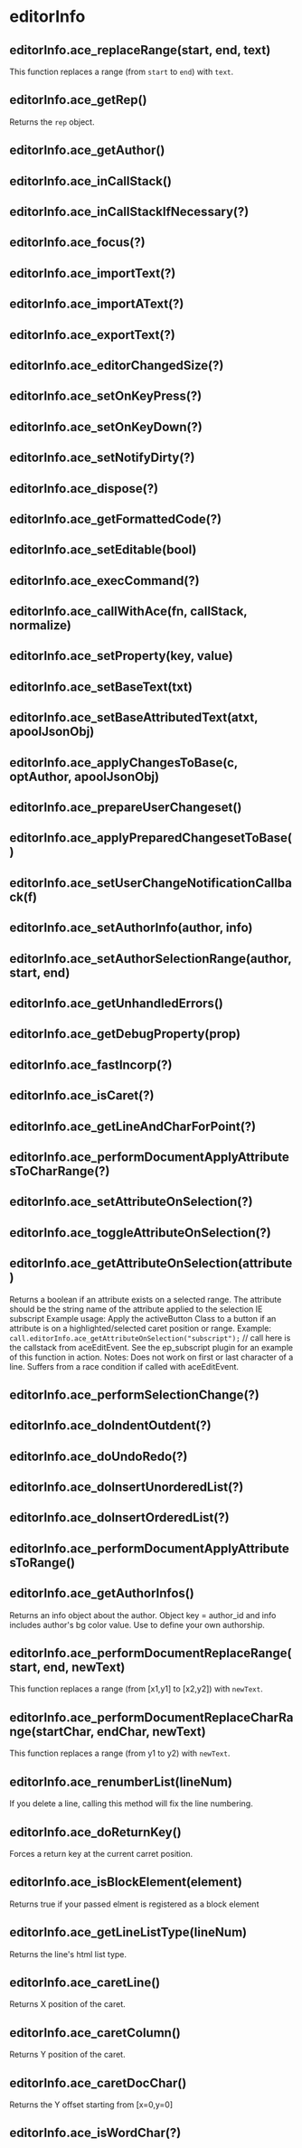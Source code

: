 # editorInfo

## editorInfo.ace_replaceRange(start, end, text)
This function replaces a range (from `start` to `end`) with `text`.

## editorInfo.ace_getRep()
Returns the `rep` object.

## editorInfo.ace_getAuthor()
## editorInfo.ace_inCallStack()
## editorInfo.ace_inCallStackIfNecessary(?)
## editorInfo.ace_focus(?)
## editorInfo.ace_importText(?)
## editorInfo.ace_importAText(?)
## editorInfo.ace_exportText(?)
## editorInfo.ace_editorChangedSize(?)
## editorInfo.ace_setOnKeyPress(?)
## editorInfo.ace_setOnKeyDown(?)
## editorInfo.ace_setNotifyDirty(?)
## editorInfo.ace_dispose(?)
## editorInfo.ace_getFormattedCode(?)
## editorInfo.ace_setEditable(bool)
## editorInfo.ace_execCommand(?)
## editorInfo.ace_callWithAce(fn, callStack, normalize)
## editorInfo.ace_setProperty(key, value)
## editorInfo.ace_setBaseText(txt)
## editorInfo.ace_setBaseAttributedText(atxt, apoolJsonObj)
## editorInfo.ace_applyChangesToBase(c, optAuthor, apoolJsonObj)
## editorInfo.ace_prepareUserChangeset()
## editorInfo.ace_applyPreparedChangesetToBase()
## editorInfo.ace_setUserChangeNotificationCallback(f)
## editorInfo.ace_setAuthorInfo(author, info)
## editorInfo.ace_setAuthorSelectionRange(author, start, end)
## editorInfo.ace_getUnhandledErrors()
## editorInfo.ace_getDebugProperty(prop)
## editorInfo.ace_fastIncorp(?)
## editorInfo.ace_isCaret(?)
## editorInfo.ace_getLineAndCharForPoint(?)
## editorInfo.ace_performDocumentApplyAttributesToCharRange(?)
## editorInfo.ace_setAttributeOnSelection(?)
## editorInfo.ace_toggleAttributeOnSelection(?)
## editorInfo.ace_getAttributeOnSelection(attribute)
Returns a boolean if an attribute exists on a selected range.
The attribute should be the string name of the attribute applied to the selection IE subscript
Example usage: Apply the activeButton Class to a button if an attribute is on a highlighted/selected caret position or range.
Example: `call.editorInfo.ace_getAttributeOnSelection("subscript");` // call here is the callstack from aceEditEvent.
See the ep_subscript plugin for an example of this function in action.
Notes: Does not work on first or last character of a line.  Suffers from a race condition if called with aceEditEvent.
## editorInfo.ace_performSelectionChange(?)
## editorInfo.ace_doIndentOutdent(?)
## editorInfo.ace_doUndoRedo(?)
## editorInfo.ace_doInsertUnorderedList(?)
## editorInfo.ace_doInsertOrderedList(?)
## editorInfo.ace_performDocumentApplyAttributesToRange()

## editorInfo.ace_getAuthorInfos()
Returns an info object about the author. Object key = author_id and info includes author's bg color value.
Use to define your own authorship.
## editorInfo.ace_performDocumentReplaceRange(start, end, newText)
This function replaces a range (from [x1,y1] to [x2,y2]) with `newText`.
## editorInfo.ace_performDocumentReplaceCharRange(startChar, endChar, newText)
This function replaces a range (from y1 to y2) with `newText`.
## editorInfo.ace_renumberList(lineNum)
If you delete a line, calling this method will fix the line numbering.
## editorInfo.ace_doReturnKey()
Forces a return key at the current carret position.
## editorInfo.ace_isBlockElement(element)
Returns true if your passed elment is registered as a block element
## editorInfo.ace_getLineListType(lineNum)
Returns the line's html list type.
## editorInfo.ace_caretLine()
Returns X position of the caret.
## editorInfo.ace_caretColumn()
Returns Y position of the caret.
## editorInfo.ace_caretDocChar()
Returns the Y offset starting from [x=0,y=0]
## editorInfo.ace_isWordChar(?)
